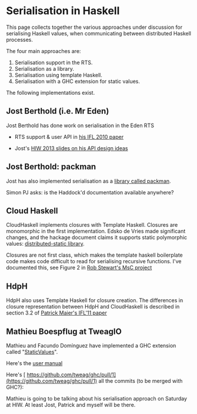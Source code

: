 # Serialisation in Haskell



This page collects together the various approaches under
discussion for serialising Haskell values, when communicating
between distributed Haskell processes.



The four main approaches are:


1. Serialisation support in the RTS.
1. Serialisation as a library.
1. Serialisation using template Haskell.
1. Serialisation with a GHC extension for static values.


The following implementations exist.


## Jost Berthold (i.e. Mr Eden)



Jost Berthold has done work on serialisation in the Eden RTS


- RTS support & user API in [
  his IFL 2010 paper](http://www.diku.dk/~berthold/papers/mainIFL10-withCopyright.pdf)

- Jost's [
  HIW 2013 slides on his API design ideas](http://www.haskell.org/wikiupload/2/28/HIW2013PackingAPI.pdf)

## Jost Berthold: packman



Jost has also implemented serialisation as a [
library called packman](https://github.com/jberthold/packman).



Simon PJ asks: is the Haddock'd documentation available anywhere?


## Cloud Haskell



CloudHaskell implements closures with Template Haskell. Closures are
monomorphic in the first implementation. Edsko de Vries made
significant changes, and the hackage document claims it supports static
polymorphic values: [
distributed-static library](http://hackage.haskell.org/package/distributed-static).



Closures are not first class, which makes the template haskell boilerplate code makes code difficult to read for serialising recursive functions. I've documented this, see Figure 2 in 
[
Rob Stewart's MsC project](http://www.macs.hw.ac.uk/~hwloidl/MScProjects/FirstClass-HdpH-Serialisation.pdf)


## HdpH



HdpH also uses Template Haskell for closure creation. The differences in
closure representation between HdpH and CloudHaskell is described in
section 3.2 of [
Patrick Maier's IFL'11 paper](http://www.dcs.gla.ac.uk/~pmaier/papers/Maier_Trinder_IFL2011_XT.pdf)


## Mathieu Boespflug at TweagIO



Mathieu and Facundo Domínguez have implemented a GHC extension called
"[StaticValues](static-values)".



Here's the [
user manual](https://github.com/tweag/ghc/commit/105929e0280f20f2a0f153e380c40cdb2bd9c79c)



Here's [
https://github.com/tweag/ghc/pull/1](https://github.com/tweag/ghc/pull/1) all the commits (to be merged with GHC?):



Mathieu is going to be talking about his serialisation approach on
Saturday at HIW. At least Jost, Patrick and myself will be there.


